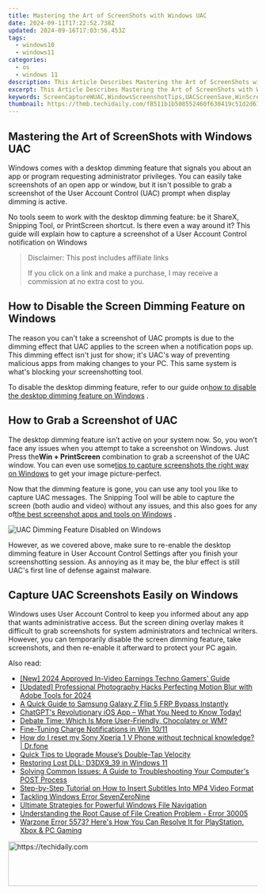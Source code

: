 ```yaml
---
title: Mastering the Art of ScreenShots with Windows UAC
date: 2024-09-11T17:22:52.738Z
updated: 2024-09-16T17:03:56.453Z
tags:
  - windows10
  - windows11
categories:
  - os
  - windows 11
description: This Article Describes Mastering the Art of ScreenShots with Windows UAC
excerpt: This Article Describes Mastering the Art of ScreenShots with Windows UAC
keywords: ScreenCaptureWUAC,WindowsScreenshotTips,UACScreenSave,WinScreenMagic,CapturingWindowsSys,SnapWinSystem,UACGuardShotPro
thumbnail: https://thmb.techidaily.com/f8511b1b508552460f630419c51d2d616ebcbf19dbd124bdf2e50582d197ea31.jpg
---
```


## Mastering the Art of ScreenShots with Windows UAC

 Windows comes with a desktop dimming feature that signals you about an app or program requesting administrator privileges. You can easily take screenshots of an open app or window, but it isn't possible to grab a screenshot of the User Account Control (UAC) prompt when display dimming is active.

 No tools seem to work with the desktop dimming feature: be it ShareX, Snipping Tool, or PrintScreen shortcut. Is there even a way around it? This guide will explain how to capture a screenshot of a User Account Control notification on Windows

>  Disclaimer: This post includes affiliate links
>
>  If you click on a link and make a purchase, I may receive a commission at no extra cost to you.
>

## How to Disable the Screen Dimming Feature on Windows

 The reason you can't take a screenshot of UAC prompts is due to the dimming effect that UAC applies to the screen when a notification pops up. This dimming effect isn't just for show; it's UAC's way of preventing malicious apps from making changes to your PC. This same system is what's blocking your screenshotting tool.

 To disable the desktop dimming feature, refer to our guide on[how to disable the desktop dimming feature on Windows](https://www.makeuseof.com/windows-disable-dimmed-secure-desktop/) .

## How to Grab a Screenshot of UAC

 The desktop dimming feature isn’t active on your system now. So, you won’t face any issues when you attempt to take a screenshot on Windows. Just Press the**Win + PrintScreen** combination to grab a screenshot of the UAC window. You can even use some[tips to capture screenshots the right way on Windows](https://www.makeuseof.com/windows-screenshot-guide/) to get your image picture-perfect.

 Now that the dimming feature is gone, you can use any tool you like to capture UAC messages. The Snipping Tool will be able to capture the screen (both audio and video) without any issues, and this also goes for any of[the best screenshot apps and tools on Windows](https://www.makeuseof.com/tag/best-screenshot-tools-windows/) .

![UAC Dimming Feature Disabled on Windows](https://static1.makeuseofimages.com/wordpress/wp-content/uploads/2023/04/uac-dimming-feature-disabled-on-windows.jpg)

 However, as we covered above, make sure to re-enable the desktop dimming feature in User Account Control Settings after you finish your screenshotting session. As annoying as it may be, the blur effect is still UAC's first line of defense against malware.

## Capture UAC Screenshots Easily on Windows

 Windows uses User Account Control to keep you informed about any app that wants administrative access. But the screen dining overlay makes it difficult to grab screenshots for system administrators and technical writers. However, you can temporarily disable the screen dimming feature, take screenshots, and then re-enable it afterward to protect your PC again.

<ins class="adsbygoogle"
     style="display:block"
     data-ad-format="autorelaxed"
     data-ad-client="ca-pub-7571918770474297"
     data-ad-slot="1223367746"></ins>

<ins class="adsbygoogle"
     style="display:block"
     data-ad-client="ca-pub-7571918770474297"
     data-ad-slot="8358498916"
     data-ad-format="auto"
     data-full-width-responsive="true"></ins>

<span class="atpl-alsoreadstyle">Also read:</span>
<div><ul>
<li><a href="https://youtube-web.techidaily.com/024-approved-in-video-earnings-techno-gamers-guide/"><u>[New] 2024 Approved In-Video Earnings Techno Gamers' Guide</u></a></li>
<li><a href="https://vp-tips.techidaily.com/updated-professional-photography-hacks-perfecting-motion-blur-with-adobe-tools-for-2024/"><u>[Updated] Professional Photography Hacks Perfecting Motion Blur with Adobe Tools for 2024</u></a></li>
<li><a href="https://android-frp.techidaily.com/a-quick-guide-to-samsung-galaxy-z-flip-5-frp-bypass-instantly-by-drfone-android/"><u>A Quick Guide to Samsung Galaxy Z Flip 5 FRP Bypass Instantly</u></a></li>
<li><a href="https://tech-revival.techidaily.com/chatgpts-revolutionary-ios-app-what-you-need-to-know-today/"><u>ChatGPT's Revolutionary iOS App – What You Need to Know Today!</u></a></li>
<li><a href="https://win11.techidaily.com/debate-time-which-is-more-user-friendly-chocolatey-or-wm/"><u>Debate Time: Which Is More User-Friendly, Chocolatey or WM?</u></a></li>
<li><a href="https://win11.techidaily.com/fine-tuning-charge-notifications-in-win-1011/"><u>Fine-Tuning Charge Notifications in Win 10/11</u></a></li>
<li><a href="https://techidaily.com/how-do-i-reset-my-sony-xperia-1-v-phone-without-technical-knowledge-drfone-by-drfone-reset-android-reset-android/"><u>How do I reset my Sony Xperia 1 V Phone without technical knowledge? | Dr.fone</u></a></li>
<li><a href="https://win11.techidaily.com/quick-tips-to-upgrade-mouses-double-tap-velocity/"><u>Quick Tips to Upgrade Mouse’s Double-Tap Velocity</u></a></li>
<li><a href="https://win11.techidaily.com/restoring-lost-dll-d3dx939-in-windows-11/"><u>Restoring Lost DLL: D3DX9_39 in Windows 11</u></a></li>
<li><a href="https://techno-recovery.techidaily.com/solving-common-issues-a-guide-to-troubleshooting-your-computers-post-process/"><u>Solving Common Issues: A Guide to Troubleshooting Your Computer's POST Process</u></a></li>
<li><a href="https://some-knowledge.techidaily.com/step-by-step-tutorial-on-how-to-insert-subtitles-into-mp4-video-format/"><u>Step-by-Step Tutorial on How to Insert Subtitles Into MP4 Video Format</u></a></li>
<li><a href="https://win11.techidaily.com/tackling-windows-error-sevenzeronine/"><u>Tackling Windows Error SevenZeroNine</u></a></li>
<li><a href="https://win11.techidaily.com/ultimate-strategies-for-powerful-windows-file-navigation/"><u>Ultimate Strategies for Powerful Windows File Navigation</u></a></li>
<li><a href="https://win11.techidaily.com/understanding-the-root-cause-of-file-creation-problem-error-30005/"><u>Understanding the Root Cause of File Creation Problem - Error 30005</u></a></li>
<li><a href="https://win-solutions.techidaily.com/warzone-error-5573-heres-how-you-can-resolve-it-for-playstation-xbox-and-pc-gaming/"><u>Warzone Error 5573? Here's How You Can Resolve It for PlayStation, Xbox & PC Gaming</u></a></li>
</ul></div>

<!-- affiliate ads begin -->
<a href="https://ephamedtechinc.pxf.io/c/5597632/2123511/26400" target="_top" id="2123511">
  <img src="//a.impactradius-go.com/display-ad/26400-2123511" border="0" alt="https://techidaily.com" width="728" height="90"/>
</a>
<img height="0" width="0" src="https://ephamedtechinc.pxf.io/i/5597632/2123511/26400" style="position:absolute;visibility:hidden;" border="0" />
<!-- affiliate ads end -->

